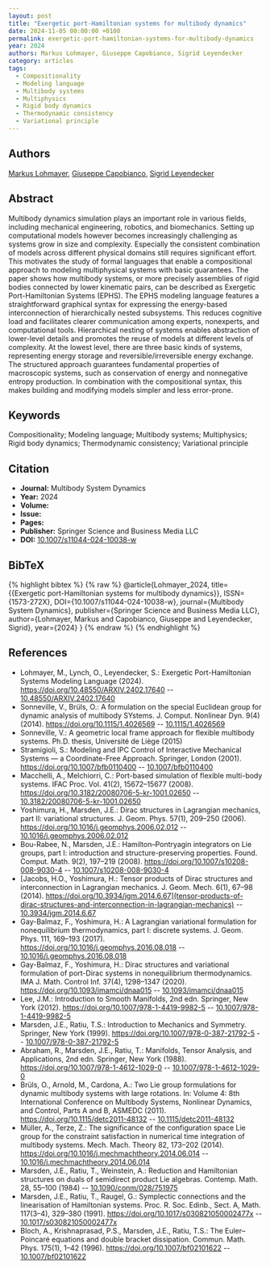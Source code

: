 ```yaml
---
layout: post
title: "Exergetic port-Hamiltonian systems for multibody dynamics"
date: 2024-11-05 00:00:00 +0100
permalink: exergetic-port-hamiltonian-systems-for-multibody-dynamics
year: 2024
authors: Markus Lohmayer, Giuseppe Capobianco, Sigrid Leyendecker
category: articles
tags:
  - Compositionality
  - Modeling language
  - Multibody systems
  - Multiphysics
  - Rigid body dynamics
  - Thermodynamic consistency
  - Variational principle
---
```

 
## Authors
[Markus Lohmayer](authors/markus_lohmayer), [Giuseppe Capobianco](authors/giuseppe_capobianco), [Sigrid Leyendecker](authors/sigrid_leyendecker)
 
## Abstract
Multibody dynamics simulation plays an important role in various fields, including mechanical engineering, robotics, and biomechanics. Setting up computational models however becomes increasingly challenging as systems grow in size and complexity. Especially the consistent combination of models across different physical domains still requires significant effort. This motivates the study of formal languages that enable a compositional approach to modeling multiphysical systems with basic guarantees. The paper shows how multibody systems, or more precisely assemblies of rigid bodies connected by lower kinematic pairs, can be described as Exergetic Port-Hamiltonian Systems (EPHS). The EPHS modeling language features a straightforward graphical syntax for expressing the energy-based interconnection of hierarchically nested subsystems. This reduces cognitive load and facilitates clearer communication among experts, nonexperts, and computational tools. Hierarchical nesting of systems enables abstraction of lower-level details and promotes the reuse of models at different levels of complexity. At the lowest level, there are three basic kinds of systems, representing energy storage and reversible/irreversible energy exchange. The structured approach guarantees fundamental properties of macroscopic systems, such as conservation of energy and nonnegative entropy production. In combination with the compositional syntax, this makes building and modifying models simpler and less error-prone.
 
## Keywords
Compositionality; Modeling language; Multibody systems; Multiphysics; Rigid body dynamics; Thermodynamic consistency; Variational principle
 
## Citation
- **Journal:** Multibody System Dynamics
- **Year:** 2024
- **Volume:** 
- **Issue:** 
- **Pages:** 
- **Publisher:** Springer Science and Business Media LLC
- **DOI:** [10.1007/s11044-024-10038-w](https://doi.org/10.1007/s11044-024-10038-w)
 
## BibTeX
{% highlight bibtex %}
{% raw %}
@article{Lohmayer_2024,
  title={{Exergetic port-Hamiltonian systems for multibody dynamics}},
  ISSN={1573-272X},
  DOI={10.1007/s11044-024-10038-w},
  journal={Multibody System Dynamics},
  publisher={Springer Science and Business Media LLC},
  author={Lohmayer, Markus and Capobianco, Giuseppe and Leyendecker, Sigrid},
  year={2024}
}
{% endraw %}
{% endhighlight %}
 
## References
- Lohmayer, M., Lynch, O., Leyendecker, S.: Exergetic Port-Hamiltonian Systems Modeling Language (2024). https://doi.org/10.48550/ARXIV.2402.17640 -- [10.48550/ARXIV.2402.17640](https://doi.org/10.48550/ARXIV.2402.17640)
- Sonneville, V., Brüls, O.: A formulation on the special Euclidean group for dynamic analysis of multibody SYstems. J. Comput. Nonlinear Dyn. 9(4) (2014). https://doi.org/10.1115/1.4026569 -- [10.1115/1.4026569](https://doi.org/10.1115/1.4026569)
- Sonneville, V.: A geometric local frame approach for flexible multibody systems. Ph.D. thesis, Université de Liège (2015)
- Stramigioli, S.: Modeling and IPC Control of Interactive Mechanical Systems — a Coordinate-Free Approach. Springer, London (2001). https://doi.org/10.1007/bfb0110400 -- [10.1007/bfb0110400](https://doi.org/10.1007/bfb0110400)
- Macchelli, A., Melchiorri, C.: Port-based simulation of flexible multi-body systems. IFAC Proc. Vol. 41(2), 15672–15677 (2008). https://doi.org/10.3182/20080706-5-kr-1001.02650 -- [10.3182/20080706-5-kr-1001.02650](https://doi.org/10.3182/20080706-5-kr-1001.02650)
- Yoshimura, H., Marsden, J.E.: Dirac structures in Lagrangian mechanics, part II: variational structures. J. Geom. Phys. 57(1), 209–250 (2006). https://doi.org/10.1016/j.geomphys.2006.02.012 -- [10.1016/j.geomphys.2006.02.012](https://doi.org/10.1016/j.geomphys.2006.02.012)
- Bou-Rabee, N., Marsden, J.E.: Hamilton–Pontryagin integrators on Lie groups, part I: introduction and structure-preserving properties. Found. Comput. Math. 9(2), 197–219 (2008). https://doi.org/10.1007/s10208-008-9030-4 -- [10.1007/s10208-008-9030-4](https://doi.org/10.1007/s10208-008-9030-4)
- [Jacobs, H.O., Yoshimura, H.: Tensor products of Dirac structures and interconnection in Lagrangian mechanics. J. Geom. Mech. 6(1), 67–98 (2014). https://doi.org/10.3934/jgm.2014.6.67](tensor-products-of-dirac-structures-and-interconnection-in-lagrangian-mechanics) -- [10.3934/jgm.2014.6.67](https://doi.org/10.3934/jgm.2014.6.67)
- Gay-Balmaz, F., Yoshimura, H.: A Lagrangian variational formulation for nonequilibrium thermodynamics, part I: discrete systems. J. Geom. Phys. 111, 169–193 (2017). https://doi.org/10.1016/j.geomphys.2016.08.018 -- [10.1016/j.geomphys.2016.08.018](https://doi.org/10.1016/j.geomphys.2016.08.018)
- Gay-Balmaz, F., Yoshimura, H.: Dirac structures and variational formulation of port-Dirac systems in nonequilibrium thermodynamics. IMA J. Math. Control Inf. 37(4), 1298–1347 (2020). https://doi.org/10.1093/imamci/dnaa015 -- [10.1093/imamci/dnaa015](https://doi.org/10.1093/imamci/dnaa015)
- Lee, J.M.: Introduction to Smooth Manifolds, 2nd edn. Springer, New York (2012). https://doi.org/10.1007/978-1-4419-9982-5 -- [10.1007/978-1-4419-9982-5](https://doi.org/10.1007/978-1-4419-9982-5)
- Marsden, J.E., Ratiu, T.S.: Introduction to Mechanics and Symmetry. Springer, New York (1999). https://doi.org/10.1007/978-0-387-21792-5 -- [10.1007/978-0-387-21792-5](https://doi.org/10.1007/978-0-387-21792-5)
- Abraham, R., Marsden, J.E., Ratiu, T.: Manifolds, Tensor Analysis, and Applications, 2nd edn. Springer, New York (1988). https://doi.org/10.1007/978-1-4612-1029-0 -- [10.1007/978-1-4612-1029-0](https://doi.org/10.1007/978-1-4612-1029-0)
- Brüls, O., Arnold, M., Cardona, A.: Two Lie group formulations for dynamic multibody systems with large rotations. In: Volume 4: 8th International Conference on Multibody Systems, Nonlinear Dynamics, and Control, Parts A and B, ASMEDC (2011). https://doi.org/10.1115/detc2011-48132 -- [10.1115/detc2011-48132](https://doi.org/10.1115/detc2011-48132)
- Müller, A., Terze, Z.: The significance of the configuration space Lie group for the constraint satisfaction in numerical time integration of multibody systems. Mech. Mach. Theory 82, 173–202 (2014). https://doi.org/10.1016/j.mechmachtheory.2014.06.014 -- [10.1016/j.mechmachtheory.2014.06.014](https://doi.org/10.1016/j.mechmachtheory.2014.06.014)
- Marsden, J.E., Ratiu, T., Weinstein, A.: Reduction and Hamiltonian structures on duals of semidirect product Lie algebras. Contemp. Math. 28, 55–100 (1984) -- [10.1090/conm/028/751975](https://doi.org/10.1090/conm/028/751975)
- Marsden, J.E., Ratiu, T., Raugel, G.: Symplectic connections and the linearisation of Hamiltonian systems. Proc. R. Soc. Edinb., Sect. A, Math. 117(3–4), 329–380 (1991). https://doi.org/10.1017/s030821050002477x -- [10.1017/s030821050002477x](https://doi.org/10.1017/s030821050002477x)
- Bloch, A., Krishnaprasad, P.S., Marsden, J.E., Ratiu, T.S.: The Euler–Poincaré equations and double bracket dissipation. Commun. Math. Phys. 175(1), 1–42 (1996). https://doi.org/10.1007/bf02101622 -- [10.1007/bf02101622](https://doi.org/10.1007/bf02101622)

